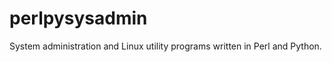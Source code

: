 perlpysysadmin
==============

System administration and Linux utility programs written in Perl and Python.
